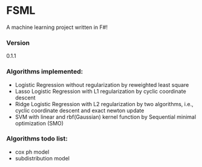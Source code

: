# FSML
A machine learning project written in F#!

### Version
0.1.1

### Algorithms implemented:
  - Logistic Regression without regularization by reweighted least square
  - Lasso Logistic Regression with L1 regularization by cyclic coordinate descent
  - Ridge Logistic Regression with L2 regularization by two algorithms, i.e., cyclic coordinate descent and exact newton update
  - SVM with linear and rbf(Gaussian) kernel function by Sequential minimal optimization (SMO)

### Algorithms todo list:
  - cox ph model
  - subdistribution model
